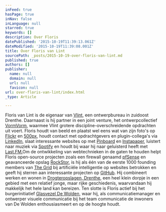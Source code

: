 ```yaml
---
inFeed: true
hasPage: true
inNav: false
inLanguage: null
starred: true
keywords: []
description: Over Floris
datePublished: '2015-10-19T11:39:13.061Z'
dateModified: '2015-10-19T11:39:08.001Z'
title: Over Floris van Lint
sourcePath: _posts/2015-10-19-over-floris-van-lint.md
published: true
authors: []
publisher:
  name: null
  domain: null
  url: null
  favicon: null
url: over-floris-van-lint/index.html
_type: Article

---
```

Floris van Lint is de eigenaar van [Vlint][0], een ontwerpbureau in zuidoost Drenthe. Daarnaast is hij partner in een joint venture, het ontwerpcollectief [VormVorm][1], waarmee Vlint grotere discipline-overschreidende opdrachten uit voert. Floris houdt van beeld en plaatst wel eens wat van zijn foto's op [Flickr][2] en [500px][3], houdt contact met opdrachtgevers en plugin-collega's via [LinkedIn][4], slaat interessante websites op met [Pinboard][5] en [Instapaper][6], luistert naar muziek via [Spotify][7] en houdt bij waar hij naar geluisterd heeft met [Last.FM.][8]Om de ontwikkeling van webtechnieken in de gaten te houden helpt Floris open-source projecten zoals een firewall genaamd [pfSense][9] en geavanceerde opslag [RockStor][10], is hij als één van de eerste 1000 founding members van [The Grid][11] bij artificiële intelligentie op websites betrokken en  geeft hij sterren aan interessante projecten op [GitHub][12]. Hij combineert werken en wonen in [Drogteropslagen, Drenthe][13], een heel klein dorpje in een gebied met een relatief jonge, maar rijke geschiedenis, waarvandaan hij makkelijk het hele land kan bereizen. Ten slotte is Floris actief bij het burgerinitiatief [Glasvezel De Wolden][14], waar hij, als communicatiemanager en ontwerper visuele communicatie bij het team communicatie de inwoners van De Wolden enthousiasmeert en op de hoogte houdt.

[0]: http://vlint.nu/
[1]: http://www.vormvorm.nl/
[2]: http://flickr.com/iFloris
[3]: http://ifloris.500px.com/#/0
[4]: http://www.linkedin.com/in/fvanlint
[5]: http://pinboard.in/u:ifloris/public/
[6]: http://www.instapaper.com/
[7]: http://open.spotify.com/user/ifloris
[8]: http://www.last.fm/user/F70
[9]: http://www.pfsense.org/
[10]: http://rockstor.com/
[11]: thegrid.io
[12]: https://github.com/iFloris?tab=activity
[13]: http://nl.wikipedia.org/wiki/Drogteropslagen
[14]: http://glasvezeldewolden.nl/